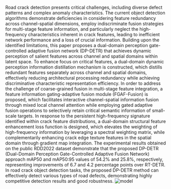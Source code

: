 Road crack detection presents critical challenges, including diverse defect patterns and complex anomaly characteristics. The current object detection algorithms demonstrate deficiencies in considering feature redundancy across channel-spatial dimensions, employ indiscriminate fusion strategies for multi-stage feature information, and particularly neglect the high-frequency characteristics inherent in crack features, leading to inefficient network performance and a loss of crucial information. Building upon the identified limitations, this paper proposes a dual-domain perception gate-controlled adaptive fusion network (DP-DETR) that achieves dynamic perception of salient features across channel and spatial domains within latent space. To enhance focus on critical features, a dual-domain dynamic perception information distillation mechanism is constructed, which distills redundant features separately across channel and spatial domains, effectively reducing architectural processing redundancy while achieving discriminative characteristic representation efficiency. In order to address the challenge of coarse-grained fusion in multi-stage feature integration, a feature information gating-adaptive fusion module (FGAF-Fusion) is proposed, which facilitates interactive channel-spatial information fusion through mixed local channel attention while employing gated adaptive fusion operations to selectively retain critical semantic information of small-scale targets. In response to the persistent high-frequency signature identified within crack feature distributions, a dual-domain structural feature enhancement loss function is designed, which elevates the weighting of high-frequency information by leveraging a spectral weighting matrix, while complementarily enhancing crack edge texture features in the spatial domain through gradient map integration. The experimental results obtained on the public RDD2022 dataset demonstrate that the proposed DP-DETR (Dual-Domain Perception Gate-Controlled Adaptive Fusion Network) approach mAP50 and mAP50:95 values of 54.2% and 25.8%, respectively, representing improvements of 6.7 and 4.2 percentage points over RT-DETR. In road crack object detection tasks, the proposed DP-DETR method can effectively detect various types of road defects, demonstrating highly competitive detection results and good robustness.
![model](https://github.com/user-attachments/assets/3d3b181c-2b10-475e-aeab-570ac292a24d)
